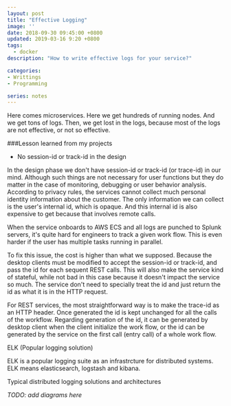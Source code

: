```yaml
---
layout: post
title: "Effective Logging"
image: ''
date: 2018-09-30 09:45:00 +0800
updated: 2019-03-16 9:20 +0800
tags: 
  - docker  
description: "How to write effective logs for your service?"

categories:
- Writtings
- Programming

series: notes
---
```


Here comes microservices. Here we get hundreds of running nodes. And we get tons of logs.
Then, we get lost in the logs, because most of the logs are not effective, or not so effective.

###Lesson learned from my projects

- No session-id or track-id in the design

In the design phase we don't have session-id or track-id (or trace-id) in our mind. Although such things are not necessary for user functions but they do matter in the case of monitoring, debugging or user behavior analysis. According to privacy rules, the services cannot collect much personal identity information about the customer. The only information we can collect is the user's internal id, which is opaque. And this internal id is also expensive to get because that involves remote calls. 

When the service onboards to AWS ECS and all logs are punched to Splunk servers, it's quite hard for engineers to track a given work flow. This is even harder if the user has multiple tasks running in parallel. 

To fix this issue, the cost is higher than what we supposed. Because the desktop clients must be modified to accept the session-id or track-id, and pass the id for each sequent REST calls. This will also make the service kind of stateful, while not bad in this case because it doesn't impact the service so much. The service don't need to specially treat the id and just return the id as what it is in the HTTP request.

For REST services, the most straightforward way is to make the trace-id as an HTTP header. Once generated the id is kept unchanged for all the calls of the workflow. Regarding generation of the id, it can be generated by desktop client when the client initialize the work flow, or the id can be generated by the service on the first call (entry call) of a whole work flow.

ELK (Popular logging solution)

ELK is a popular logging suite as an infrastrcture for distributed systems. ELK means elasticsearch, logstash and kibana.

Typical distributed logging solutions and architectures 

*TODO: add diagrams here*


